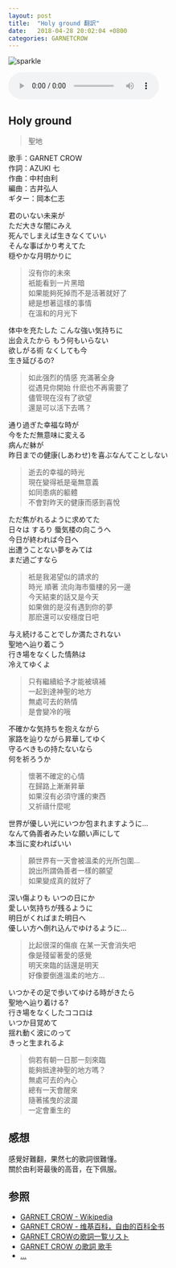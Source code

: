 ```yaml
---
layout: post
title:  "Holy ground 翻訳"
date:   2018-04-28 20:02:04 +0800
categories: GARNETCROW
---
```

![sparkle](https://raw.githubusercontent.com/mistydew/gc/master/images/cover/album/Album_02nd_SPARKLE_~%E7%AD%8B%E6%9B%B8%E3%81%8D%E9%80%9A%E3%82%8A%E3%81%AE%E3%82%B9%E3%82%AB%E3%82%A4%E3%83%96%E3%83%AB%E3%83%BC~.jpg)

<audio controls>
  <source src="https://raw.githubusercontent.com/mistydew/gc2/master/Holy%20ground.mp3" type="audio/mpeg">
您的浏览器不支持 audio 元素。
</audio>

## Holy ground
> 聖地

歌手：GARNET CROW<br>
作詞：AZUKI 七<br>
作曲：中村由利<br>
編曲：古井弘人<br>
ギター：岡本仁志

君のいない未来が<br>
ただ大きな闇にみえ<br>
死んでしまえば生きなくていい<br>
そんな事ばかり考えてた<br>
穏やかな月明かりに

> 沒有你的未來<br>
> 衹能看到一片黑暗<br>
> 如果能夠死掉而不是活著就好了<br>
> 總是想著這樣的事情<br>
> 在溫和的月光下

体中を充たした こんな強い気持ちに<br>
出会えたから もう何もいらない<br>
欲しがる術 なくしても今<br>
生き延びるの?

> 如此强烈的情感 充滿著全身<br>
> 從遇見你開始 什麽也不再需要了<br>
> 儘管現在沒有了欲望<br>
> 還是可以活下去嗎？

通り過ぎた幸福な時が<br>
今をただ無意味に変える<br>
病んだ躰が<br>
昨日までの健康(しあわせ)を喜ぶなんてことしない

> 逝去的幸福的時光<br>
> 現在變得衹是毫無意義<br>
> 如同患病的軀體<br>
> 不會對昨天的健康而感到喜悅

ただ焦がれるように求めてた<br>
日々は するり 蜃気楼の向こうへ<br>
今日が終われば今日へ<br>
出遭うことない夢をみては<br>
まだ過ごすなら

> 衹是我渴望似的請求的<br>
> 時光 順著 流向海市蜃樓的另一邊<br>
> 今天結束的話又是今天<br>
> 如果做的是沒有遇到你的夢<br>
> 那麽還可以安穩度日吧

与え続けることでしか満たされない<br>
聖地へ辿り着こう<br>
行き場をなくした情熱は<br>
冷えてゆくよ

> 只有繼續給予才能被填補<br>
> 一起到達神聖的地方<br>
> 無處可去的熱情<br>
> 是會變冷的哦

不確かな気持ちを抱えながら<br>
家路を辿りながら昇華してゆく<br>
守るべきもの持たないなら<br>
何を祈ろうか

> 懷著不確定的心情<br>
> 在歸路上漸漸昇華<br>
> 如果沒有必須守護的東西<br>
> 又祈禱什麼呢

世界が優しい光にいつか包まれますように…<br>
なんて偽善者みたいな願い声にして<br>
本当に変わればいい

> 願世界有一天會被溫柔的光所包圍...<br>
> 說出所謂偽善者一樣的願望<br>
> 如果變成真的就好了

深い傷よりも いつの日にか<br>
愛しい気持ちが残るように<br>
明日がくればまた明日へ<br>
優しい方へ倒れ込んでゆけるように…

> 比起很深的傷痕 在某一天會消失吧<br>
> 像是殘留著愛的感覺<br>
> 明天來臨的話還是明天<br>
> 好像要倒進溫柔的地方...

いつかその足で歩いてゆける時がきたら<br>
聖地へ辿り着ける?<br>
行き場をなくしたココロは<br>
いつか目覚めて<br>
揺れ動く波にのって<br>
きっと生まれるよ

> 倘若有朝一日那一刻來臨<br>
> 能夠抵達神聖的地方嗎？<br>
> 無處可去的內心<br>
> 總有一天會醒來<br>
> 隨著搖曳的波瀾<br>
> 一定會重生的

## 感想
感覺好難翻，果然七的歌詞很難懂。<br>
關於由利哥最後的高音，在下佩服。

## 参照
* [GARNET CROW - Wikipedia](https://ja.wikipedia.org/wiki/GARNET_CROW)
* [GARNET CROW - 维基百科，自由的百科全书](https://zh.wikipedia.org/wiki/GARNET_CROW)
* [GARNET CROWの歌詞一覧リスト](https://www.uta-net.com/artist/344)
* [GARNET CROW の歌詞 歌手](http://www.kasi-time.com/subcat-uta-167-1.html)
* [...](https://github.com/mistydew/gc)
